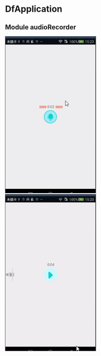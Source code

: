 # DfApplication

## Module audioRecorder

![demo](https://github.com/danfengfirst/DfApplication/blob/master/audiorecord/audio_recorder.gif)
![demo2](https://github.com/danfengfirst/DfApplication/blob/master/audiorecord/audio_recorder2.gif)
